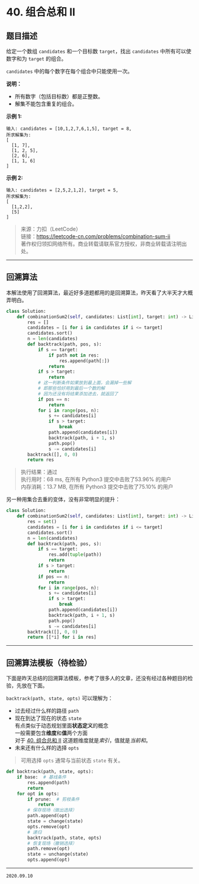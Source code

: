 # 40. 组合总和 II

## 题目描述

给定一个数组 `candidates` 和一个目标数 `target`，找出 `candidates` 中所有可以使数字和为 `target` 的组合。

`candidates` 中的每个数字在每个组合中只能使用一次。

**说明：**

- 所有数字（包括目标数）都是正整数。
- 解集不能包含重复的组合。

**示例 1:**

```text
输入: candidates = [10,1,2,7,6,1,5], target = 8,
所求解集为:
[
  [1, 7],
  [1, 2, 5],
  [2, 6],
  [1, 1, 6]
]
```

**示例 2:**

```text
输入: candidates = [2,5,2,1,2], target = 5,
所求解集为:
[
  [1,2,2],
  [5]
]
```

> 来源：力扣（LeetCode）  
> 链接：<https://leetcode-cn.com/problems/combination-sum-ii>  
> 著作权归领扣网络所有。商业转载请联系官方授权，非商业转载请注明出处。

---

## 回溯算法

本解法使用了回溯算法，最近好多道题都用的是回溯算法，昨天看了大半天才大概弄明白。

```python
class Solution:
    def combinationSum2(self, candidates: List[int], target: int) -> List[List[int]]:
        res = []
        candidates = [i for i in candidates if i <= target]
        candidates.sort()
        n = len(candidates)
        def backtrack(path, pos, s):
            if s == target:
                if path not in res:
                    res.append(path[:])
                return
            if s > target:
                return
            # 这一判断条件如果放到最上面，会漏掉一些解
            # 即那些恰好用到最后一个数的解
            # 因为还没有将结果添加进去，就返回了
            if pos == n:
                return
            for i in range(pos, n):
                s += candidates[i]
                if s > target:
                    break
                path.append(candidates[i])
                backtrack(path, i + 1, s)
                path.pop()
                s -= candidates[i]
        backtrack([], 0, 0)
        return res
```

> 执行结果：通过  
> 执行用时：68 ms, 在所有 Python3 提交中击败了53.96% 的用户  
> 内存消耗：13.7 MB, 在所有 Python3 提交中击败了75.10% 的用户

另一种用集合去重的变体，没有非常明显的提升：

```python
class Solution:
    def combinationSum2(self, candidates: List[int], target: int) -> List[List[int]]:
        res = set()
        candidates = [i for i in candidates if i <= target]
        candidates.sort()
        n = len(candidates)
        def backtrack(path, pos, s):
            if s == target:
                res.add(tuple(path))
                return
            if s > target:
                return
            if pos == n:
                return
            for i in range(pos, n):
                s += candidates[i]
                if s > target:
                    break
                path.append(candidates[i])
                backtrack(path, i + 1, s)
                path.pop()
                s -= candidates[i]
        backtrack([], 0, 0)
        return [[*i] for i in res]
```

---

## 回溯算法模板（待检验）

下面是昨天总结的回溯算法模板，参考了很多人的文章，还没有经过各种题目的检验，先放在下面。

`backtrack(path, state, opts)` 可以理解为：

- 过去经过什么样的路径 `path`
- 现在到达了现在的状态 `state`  
  有点类似于动态规划里面**状态定义**的概念  
  一般需要包含**维度**和**值**两个方面  
  对于 [40. 组合总和 II](https://leetcode-cn.com/problems/combination-sum-ii/) 这道题维度就是*索引*，值就是*当前和*。
- 未来还有什么样的选择 `opts`

> 可用选择 `opts` 通常与当前状态 `state` 有关。

```python
def backtrack(path, state, opts):
    if base:  # 基线条件
        res.append(path)
        return
    for opt in opts:
        if prune:  # 剪枝条件
            return
        # 保存现场（做出选择）
        path.append(opt)
        state = change(state)
        opts.remove(opt)
        # 递归
        backtrack(path, state, opts)
        # 恢复现场（撤销选择）
        path.remove(opt)
        state = unchange(state)
        opts.append(opt)
```

---

`2020.09.10`
